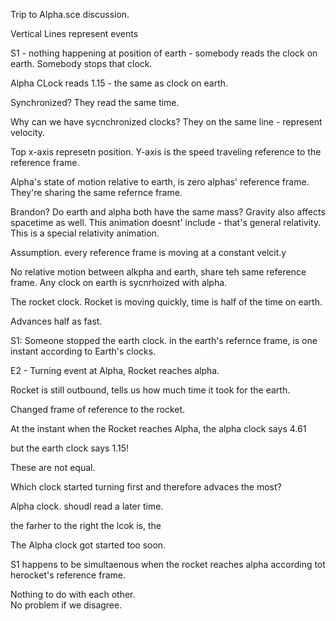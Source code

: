 Trip to Alpha.sce discussion.



Vertical Lines represent events

S1 - nothing happening at position of earth - somebody reads the clock on earth.
Somebody stops that clock.

Alpha CLock reads 1.15 - the same as clock on earth.

Synchronized?  They read the same time.

Why can we have sycnchronized clocks?  They on the same line - represent velocity.

Top x-axis represetn position.  Y-axis is the speed traveling reference to the reference frame.

Alpha's state of motion relative to earth, is zero alphas' reference frame.
They're sharing the same refernce frame.

Brandon? Do earth and alpha both have the same mass?  Gravity also affects spacetime as well.  This animation doesnt' include - that's general relativity. 
This is a special relativity animation.

Assumption. every reference frame is moving at a constant velcit.y

No relative motion between alkpha and earth, share teh same reference frame.
Any clock on earth is sycnrhoized with alpha.


The rocket clock. Rocket is moving quickly, time is half of the time on earth.

Advances half as fast.

S1: Someone stopped the earth clock.
in the earth's refernce frame, is one instant according to Earth's clocks.

E2 - Turning event at Alpha, Rocket reaches alpha.

Rocket is still outbound,  tells us how much time it took for the earth.


Changed frame of reference to the rocket.

At the instant when the Rocket reaches Alpha,  the alpha clock says 4.61

but the earth clock says 1.15!

These are not equal.

Which clock started turning first and therefore advaces the most?

Alpha clock. shoudl read a later time.

the farher to the right the lcok is, the 

The Alpha clock got started too soon.

S1 happens to be simultaenous when the rocket reaches alpha according tot herocket's reference frame.  

Nothing to do with each other.  
No problem if we disagree.




